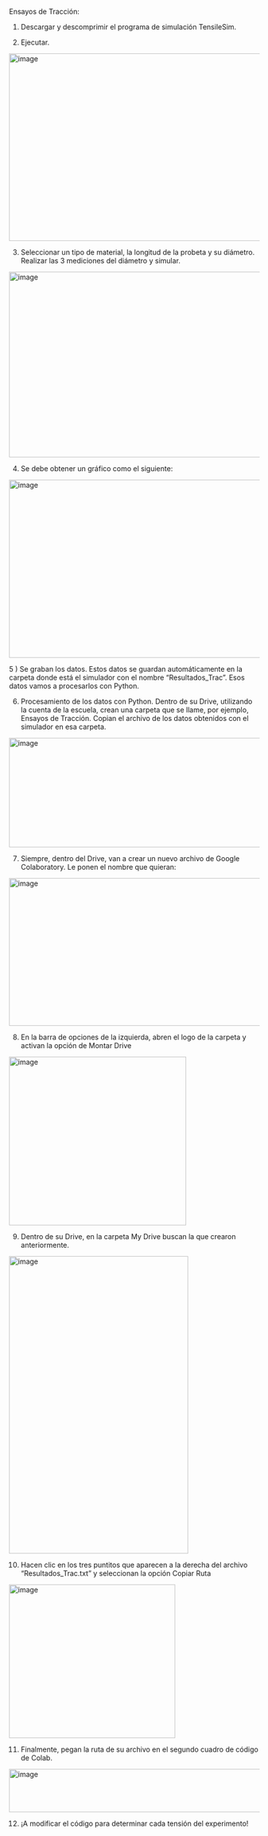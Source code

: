 Ensayos de Tracción:
1) Descargar y descomprimir el programa de simulación TensileSim.

2) Ejecutar.

<img width="589" height="377" alt="image" src="https://github.com/user-attachments/assets/375f5340-d192-4eab-a6d0-be00315bd5b5" />

3) Seleccionar un tipo de material, la longitud de la probeta y su diámetro. Realizar las 3 mediciones del diámetro y simular.

<img width="589" height="373" alt="image" src="https://github.com/user-attachments/assets/af929312-d3d3-4559-83bb-cb29982708b3" />

4) Se debe obtener un gráfico como el siguiente:

<img width="589" height="358" alt="image" src="https://github.com/user-attachments/assets/e35f5eca-78b6-4c15-8d52-4dc83788fce4" />

5 ) Se graban los datos. Estos datos se guardan automáticamente en la carpeta donde está el simulador con el nombre “Resultados_Trac”. Esos datos vamos a procesarlos con Python.

6) Procesamiento de los datos con Python. Dentro de su Drive, utilizando la cuenta de la escuela, crean una carpeta que se llame, por ejemplo, Ensayos de Tracción. Copian el archivo de los datos obtenidos con el simulador en esa carpeta.

<img width="589" height="220" alt="image" src="https://github.com/user-attachments/assets/e0aa94ae-8594-4c90-a0c6-cd92b82a079b" />

7) Siempre, dentro del Drive, van a crear un nuevo archivo de Google Colaboratory. Le ponen el nombre que quieran:

<img width="589" height="297" alt="image" src="https://github.com/user-attachments/assets/49a179ac-bbf1-4e24-9b31-651ded6bd174" />

8) En la barra de opciones de la izquierda, abren el logo de la carpeta y activan la opción de Montar Drive

<img width="356" height="339" alt="image" src="https://github.com/user-attachments/assets/ad033166-0d05-4162-98d0-13d890ccea9f" />

9) Dentro de su Drive, en la carpeta My Drive buscan la que crearon anteriormente.

<img width="360" height="598" alt="image" src="https://github.com/user-attachments/assets/fa36d184-c0c2-4f7e-b52b-a2ec529f8999" />

10) Hacen clic en los tres puntitos que aparecen a la derecha del archivo “Resultados_Trac.txt” y seleccionan la opción Copiar Ruta

<img width="334" height="309" alt="image" src="https://github.com/user-attachments/assets/31d43640-f66b-47a7-acdb-90ae4c7c73d5" />

11) Finalmente, pegan la ruta de su archivo en el segundo cuadro de código de Colab.

<img width="1094" height="87" alt="image" src="https://github.com/user-attachments/assets/09942c86-41b5-46f5-a979-70a51c86626e" />

12) ¡A modificar el código para determinar cada tensión del experimento!
